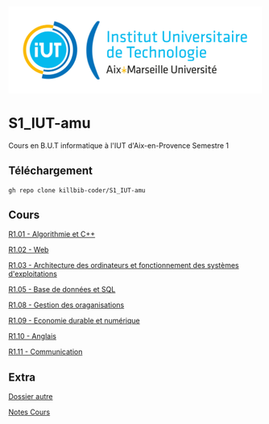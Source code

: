 ![IUT Image](Autre/Univ_Aix-Marseille_-_IUT.svg.png)
# S1_IUT-amu
Cours en B.U.T informatique à l'IUT d'Aix-en-Provence Semestre 1


## Téléchargement
```
gh repo clone killbib-coder/S1_IUT-amu
```
## Cours
[R1.01 - Algorithmie et C++](R1.03%20-%20Archi%20Ordi%20et%20Syst%20d'Exploit)

[R1.02 - Web](R1.02%20-%20Web)

[R1.03 - Architecture des ordinateurs et fonctionnement des systèmes d'exploitations](R1.03%20-%20Archi%20Ordi%20et%20Syst%20d'Exploit)

[R1.05 - Base de données et SQL](R1.05%20-%20Base%20de%20Donn%C3%A9es%20et%20SQL)

[R1.08 - Gestion des oraganisations](R1.08%20-%20Gestion%20des%20Organisations)

[R1.09 - Economie durable et numérique](R1.09%20-%20Economie%20durable%20et%20num%C3%A9rique)

[R1.10 - Anglais](R1.10%20-%20Anglais)

[R1.11 - Communication](R1.11%20-%20Communication)

## Extra
[Dossier autre](Autre)

[Notes Cours](note)
